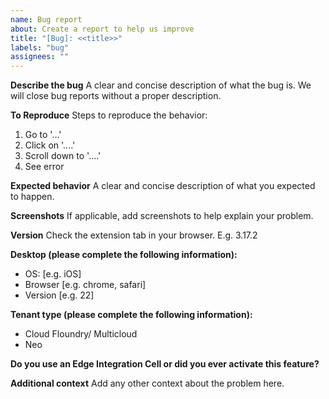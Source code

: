 ```yaml
---
name: Bug report
about: Create a report to help us improve
title: "[Bug]: <<title>>"
labels: "bug"
assignees: ""
---
```


**Describe the bug** A clear and concise description of what the bug is. We will close bug reports without a proper description.

**To Reproduce** Steps to reproduce the behavior:

1. Go to '...'
2. Click on '....'
3. Scroll down to '....'
4. See error

**Expected behavior** A clear and concise description of what you expected to happen.

**Screenshots** If applicable, add screenshots to help explain your problem.

**Version** Check the extension tab in your browser. E.g. 3.17.2

**Desktop (please complete the following information):**

- OS: [e.g. iOS]
- Browser [e.g. chrome, safari]
- Version [e.g. 22]

**Tenant type (please complete the following information):**

- Cloud Floundry/ Multicloud
- Neo

**Do you use an Edge Integration Cell or did you ever activate this feature?**

**Additional context** Add any other context about the problem here.

